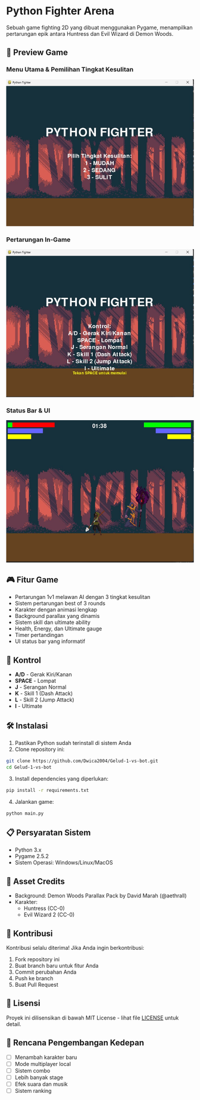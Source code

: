 # Python Fighter Arena

Sebuah game fighting 2D yang dibuat menggunakan Pygame, menampilkan pertarungan epik antara Huntress dan Evil Wizard di Demon Woods.

## 📸 Preview Game

### Menu Utama & Pemilihan Tingkat Kesulitan
![Menu Utama](assets/preview/1.jpg)

### Pertarungan In-Game
![Gameplay](assets/preview/2.jpg)

### Status Bar & UI
![UI Game](assets/preview/3.jpg)

## 🎮 Fitur Game

- Pertarungan 1v1 melawan AI dengan 3 tingkat kesulitan
- Sistem pertarungan best of 3 rounds
- Karakter dengan animasi lengkap
- Background parallax yang dinamis
- Sistem skill dan ultimate ability
- Health, Energy, dan Ultimate gauge
- Timer pertandingan
- UI status bar yang informatif

## 🎯 Kontrol

- **A/D** - Gerak Kiri/Kanan
- **SPACE** - Lompat
- **J** - Serangan Normal
- **K** - Skill 1 (Dash Attack)
- **L** - Skill 2 (Jump Attack)
- **I** - Ultimate

## 🛠️ Instalasi

1. Pastikan Python sudah terinstall di sistem Anda
2. Clone repository ini:
```bash
git clone https://github.com/Dwica2004/Gelud-1-vs-bot.git
cd Gelud-1-vs-bot
```

3. Install dependencies yang diperlukan:
```bash
pip install -r requirements.txt
```

4. Jalankan game:
```bash
python main.py
```

## 📋 Persyaratan Sistem

- Python 3.x
- Pygame 2.5.2
- Sistem Operasi: Windows/Linux/MacOS

## 🎨 Asset Credits

- Background: Demon Woods Parallax Pack by David Marah (@aethrall)
- Karakter:
  - Huntress (CC-0)
  - Evil Wizard 2 (CC-0)

## 🤝 Kontribusi

Kontribusi selalu diterima! Jika Anda ingin berkontribusi:

1. Fork repository ini
2. Buat branch baru untuk fitur Anda
3. Commit perubahan Anda
4. Push ke branch
5. Buat Pull Request

## 📝 Lisensi

Proyek ini dilisensikan di bawah MIT License - lihat file [LICENSE](LICENSE) untuk detail.

## 🎯 Rencana Pengembangan Kedepan

- [ ] Menambah karakter baru
- [ ] Mode multiplayer local
- [ ] Sistem combo
- [ ] Lebih banyak stage
- [ ] Efek suara dan musik
- [ ] Sistem ranking 